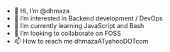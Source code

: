 - 👋 Hi, I’m @dhmaza
- 👀 I’m interested in Backend development / DevOps
- 🌱 I’m currently learning JavaScript and Bash
- 💞️ I’m looking to collaborate on FOSS
- 📫 How to reach me dhmazaATyahooDOTcom

<!---
dhmaza/dhmaza is a ✨ special ✨ repository because its `README.md` (this file) appears on your GitHub profile.
You can click the Preview link to take a look at your changes.
--->
